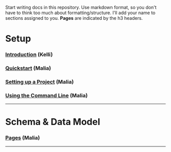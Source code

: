 Start writing docs in this repository. Use markdown format, so you don't have to think too much about formatting/structure. I'll add your name to sections assigned to you. **Pages** are indicated by the h3 headers.

# Setup

### [Introduction](https://github.com/AirshipCMS/Docs/blob/master/Introduction.md) (Kelli)

### [Quickstart](https://github.com/AirshipCMS/Docs/blob/master/Quickstart.md) (Malia) 

### [Setting up a Project](https://github.com/AirshipCMS/Docs/blob/master/Setting-Up-an-Airship-Project.md) (Malia)

### [Using the Command Line](https://github.com/AirshipCMS/Docs/blob/master/Using-the-Command-Line.md) (Malia)

---

# Schema & Data Model

### [Pages](https://github.com/AirshipCMS/Docs/blob/master/Pages.md) (Malia)

---
